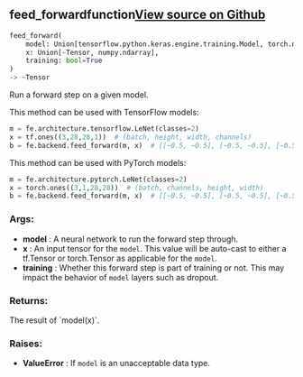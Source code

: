 ## feed_forward<span class="tag">function</span><a class="sourcelink" href=https://github.com/fastestimator/fastestimator/blob/r1.0/fastestimator/backend/feed_forward.py/#L26-L68>View source on Github</a>
```python
feed_forward(
	model: Union[tensorflow.python.keras.engine.training.Model, torch.nn.modules.module.Module],
	x: Union[~Tensor, numpy.ndarray],
	training: bool=True
)
-> ~Tensor
```
Run a forward step on a given model.

This method can be used with TensorFlow models:
```python
m = fe.architecture.tensorflow.LeNet(classes=2)
x = tf.ones((3,28,28,1))  # (batch, height, width, channels)
b = fe.backend.feed_forward(m, x)  # [[~0.5, ~0.5], [~0.5, ~0.5], [~0.5, ~0.5]]
```

This method can be used with PyTorch models:
```python
m = fe.architecture.pytorch.LeNet(classes=2)
x = torch.ones((3,1,28,28))  # (batch, channels, height, width)
b = fe.backend.feed_forward(m, x)  # [[~0.5, ~0.5], [~0.5, ~0.5], [~0.5, ~0.5]]
```


<h3>Args:</h3>

* **model** :  A neural network to run the forward step through.
* **x** :  An input tensor for the `model`. This value will be auto-cast to either a tf.Tensor or torch.Tensor as        applicable for the `model`.
* **training** :  Whether this forward step is part of training or not. This may impact the behavior of `model` layers        such as dropout.

<h3>Returns:</h3>
    The result of `model(x)`.

<h3>Raises:</h3>

* **ValueError** :  If `model` is an unacceptable data type.

